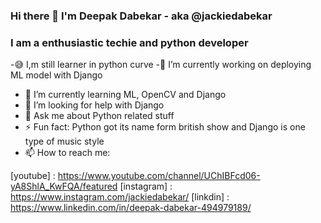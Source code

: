 ### Hi there 👋 I'm Deepak Dabekar - aka @jackiedabekar

### I am a enthusiastic techie and python developer

-😅 I,m still learner in python curve
-🔭 I’m currently working on deploying ML model with Django
- 🌱 I’m currently learning ML, OpenCV and Django
- 🤔 I’m looking for help with Django
- 💬 Ask me about Python related stuff
- ⚡ Fun fact: Python got its name form british show and Django is one type of music style
- 📫 How to reach me: 

[youtube] : https://www.youtube.com/channel/UChIBFcd06-yA8ShlA_KwFQA/featured
[instagram] : https://www.instagram.com/jackiedabekar/
[linkdin] : https://www.linkedin.com/in/deepak-dabekar-494979189/
